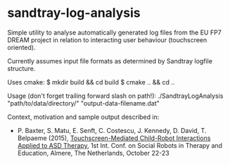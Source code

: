 # sandtray-log-analysis
Simple utility to analyse automatically generated log files from the EU FP7 DREAM project in relation to interacting user behaviour (touchscreen oriented).

Currently assumes input file formats as determined by Sandtray logfile structure.

Uses cmake:
$ mkdir build && cd build
$ cmake .. && cd ..

Usage (don't forget trailing forward slash on path!):
./SandtrayLogAnalysis "path/to/data/directory/" "output-data-filename.dat"

Context, motivation and sample output described in:
* P. Baxter, S. Matu, E. Senft, C. Costescu, J. Kennedy, D. David, T. Belpaeme (2015), [Touchscreen-Mediated Child-Robot Interactions Applied to ASD Therapy](http://newfriends2015.org/Proceedings/Contents/oral_sessions.html), 1st Int. Conf. on Social Robots in Therapy and Education, Almere, The Netherlands, October 22-23

